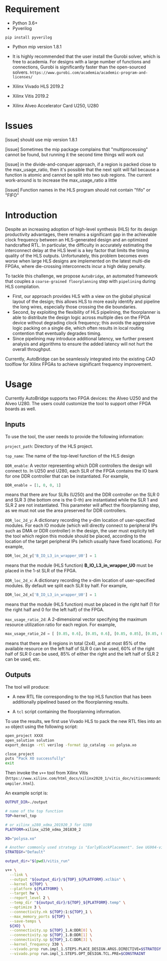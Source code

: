 # Requirement

- Python 3.6+
- Pyverilog
```
pip install pyverilog
```

- Python mip version 1.8.1
- It is highly recommended that the user install the Gurobi solver, which is free to academia. For designs with a large number of functions and connections, Gurobi is significantly faster than the open-sourced solvers. `https://www.gurobi.com/academia/academic-program-and-licenses/`


- Xilinx Vivado HLS 2019.2
- Xilinx Vitis 2019.2
- Xilinx Alveo Accelerator Card U250, U280

# Issues

[issue] should use mip version 1.8.1

[issue] Sometimes the mip package complains that "multiprocessing" cannot be found, but running it the second time things will work out

[issue] in the divide-and-conquer approach, if a region is packed close to the max_usage_ratio, then it's possible that the next split will fail because a function is atomic and cannot be split into two sub regions. The current work-around is to increase the max_usage_ratio a little

[issue] Function names in the HLS program should not contain "fifo" or "FIFO"

# Introduction

Despite an increasing adoption of high-level synthesis (HLS) for its design productivity advantages, there remains a significant gap in  the achievable clock frequency between an HLS-generated design and an optimized handcrafted RTL. In particular, the difficulty in accurately estimating the interconnect delay at the HLS level is a key factor that limits the timing quality of the HLS outputs. Unfortunately, this problem becomes even worse when large HLS designs are implemented on the latest multi-die FPGAs, where die-crossing interconnects incur a high delay penalty.

To tackle this challenge, we propose `AutoBridge`, an automated framework that couples a `coarse-grained floorplanning` step with `pipelining` during HLS compilation. 
- First, our approach provides HLS with a view on the global physical layout of the design; this allows HLS to more easily identify and pipeline the long wires, especially those crossing the die boundaries. 
- Second, by exploiting the flexibility of HLS pipelining, the  floorplanner is able to distribute the design logic across multiple dies on the FPGA device without degrading clock frequency; this avoids the aggressive logic packing on a single die, which often results in local routing contention that eventually degrades timing. 
- Since pipelining may introduce additional latency, we further present analysis and algorithms to ensure the added latency will not hurt the overall throughput. 

Currently, AutoBridge can be seamlessly integrated into the existing CAD toolflow for Xilinx FPGAs to achieve significant frequency improvement.

# Usage

Currently AutoBridge supports two FPGA devices: the Alveo U250 and the Alveo U280. The users could customize the tool to support other FPGA boards as well.

## Inputs

To use the tool, the user needs to provide the following information:

`project_path`: Directory of the HLS project. 

`top_name`: The name of the top-level function of the HLS design

`DDR_enable`: A vector representing which DDR controllers the design will connect to. In U250 and U280, each SLR of the FPGA contains the IO bank for one DDR controller that can be instantiated. For example, 
```python
DDR_enable = [1, 0, 0, 1]
``` 
means that there are four SLRs (U250) and the DDR controller on the SLR 0 and SLR 3 (the bottom one is the 0-th) are instantiated while the SLR 1 and SLR 2 are not instantiated. This parameter will affect the floorplanning step, as we must not use the area preserved for DDR controllers.

`DDR_loc_2d_y`: A dictionary recording the y-dim location of user-specified modules. For each IO module (which will directly connect to peripheral IPs such as DMA or DDR controller) in the design, the user must explicity tell the tool which region this module should be placed, according to the location of the target peripheral IPs (which usually have fixed locations). For example, 
```python
DDR_loc_2d_y['B_IO_L3_in_wrapper_U0'] = 1
```  
means that the module (HLS function) **B_IO_L3_in_wrapper_U0** must be placed in the 1-st SLR of the FPGA.

`DDR_loc_2d_x`: A dictionary recording the x-dim location of user-specified modules. By default we split each SLR by half. For example, 
```python
DDR_loc_2d_x['B_IO_L3_in_wrapper_U0'] = 1
```  
means that the module (HLS function) must be placed in the right half (1 for the right half and 0 for the left half) of the FPGA.

`max_usage_ratio_2d`: A 2-dimensional vector specifying the maximum resource utilization ratio for each region. For example, 
```python
max_usage_ratio_2d = [ [0.85, 0.6], [0.85, 0.6], [0.85, 0.85], [0.85, 0.6] ]
```
means that there are 8 regions in total (2x4), and at most 85% of the available resource on the left half of SLR 0 can be used, 60% of the right half of SLR 0 can be used, 85% of either the right and the left half of SLR 2 can be used, etc.

## Outputs

The tool will produce:

- A new RTL file corresponding to the top HLS function that has been additionally pipelined based on the floorplanning results. 

- A `tcl` script containing the floorplanning information.

To use the results, we first use Vivado HLS to pack the new RTL files into an `xo` object using the following script:
```bash
open_project XXXX
open_solution solution
export_design -rtl verilog -format ip_catalog -xo polysa.xo

close_project
puts "Pack XO successfully"
exit
```

Then invoke the `v++` tool from Xilinx Vitis (`https://www.xilinx.com/html_docs/xilinx2020_1/vitis_doc/vitiscommandcompiler.html`). 

An example script is:

```bash
OUTPUT_DIR=./output

# name of the top function
TOP=kernel_top 

# or xilinx_u280_xdma_201920_3 for U280
PLATFORM=xilinx_u250_xdma_201830_2 

XO="polysa.xo"

# Another commonly used strategy is "EarlyBlockPlacement". See UG904-vivado-implementation
STRATEGY="Default" 

output_dir="$(pwd)/vitis_run"

v++ \
  --link \
  --output "${output_dir}/${TOP}_${PLATFORM}.xclbin" \
  --kernel ${TOP} \
  --platform ${PLATFORM} \
  --target hw \
  --report_level 2 \
  --temp_dir "${output_dir}/${TOP}_${PLATFORM}.temp" \
  --optimize 3 \
  --connectivity.nk ${TOP}:1:${TOP}_1 \
  --max_memory_ports ${TOP} \
  --save-temps \
  ${XO} \
  --connectivity.sp ${TOP}_1.A:DDR[0] \
  --connectivity.sp ${TOP}_1.B:DDR[1] \
  --connectivity.sp ${TOP}_1.C:DDR[3] \
  --kernel_frequency 330 \
  --vivado.prop run.impl_1.STEPS.PLACE_DESIGN.ARGS.DIRECTIVE=$STRATEGY \
  --vivado.prop run.impl_1.STEPS.OPT_DESIGN.TCL.PRE=$CONSTRAINT
```